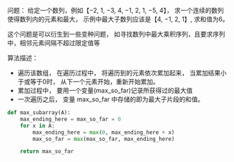 问题： 给定一个数列，例如【−2, 1, −3, 4, −1, 2, 1, −5, 4】， 求一个连续的数列使得数列内的元素和最大， 示例中最大子数列应该是【4, −1, 2, 1】, 求和值为6。

这个问题是可以衍生到一些变种问题， 如寻找数列中最大乘积序列，且要求序列中，相邻元素间隔不超过限定值等



算法描述：

- 遍历该数组， 在遍历过程中， 将遍历到的元素依次累加起来， 当累加结果小于或等于0时， 从下一个元素开始，重新开始累加。
- 累加过程中， 要用一个变量(max_so_far)记录所获得过的最大值
- 一次遍历之后， 变量 max_so_far 中存储的即为最大子片段的和值。

```python
def max_subarray(A):
    max_ending_here = max_so_far = 0
    for x in A:
        max_ending_here = max(0, max_ending_here + x)
        max_so_far = max(max_so_far, max_ending_here)

    return max_so_far
```



